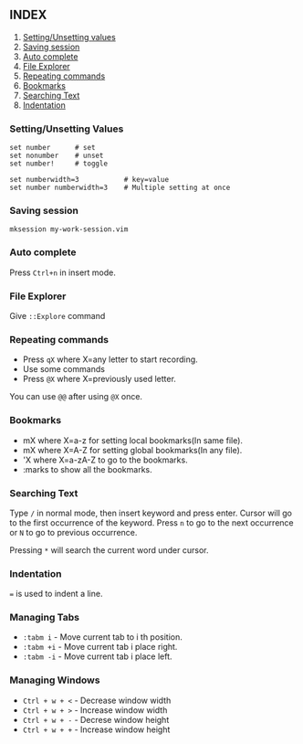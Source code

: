 ## INDEX ##

1. [Setting/Unsetting values](https://github.com/aagontuk/cheatsheets/blob/master/vim_cheatsheet.md#settingunsetting-values)
2. [Saving session](https://github.com/aagontuk/cheatsheets/blob/master/vim_cheatsheet.md#saving-session)
3. [Auto complete](https://github.com/aagontuk/cheatsheets/blob/master/vim_cheatsheet.md#auto-complete)
4. [File Explorer](https://github.com/aagontuk/cheatsheets/blob/master/vim_cheatsheet.md#file-explorer)
5. [Repeating commands](https://github.com/aagontuk/cheatsheets/blob/master/vim_cheatsheet.md#repeating-commands)
6. [Bookmarks](https://github.com/aagontuk/cheatsheets/blob/master/vim_cheatsheet.md#bookmarks)
7. [Searching Text](https://github.com/aagontuk/cheatsheets/blob/master/vim_cheatsheet.md#searching-text)
8. [Indentation](https://github.com/aagontuk/cheatsheets/blob/master/vim_cheatsheet.md#indentation)

### Setting/Unsetting Values ###

```
set number      # set
set nonumber    # unset
set number!     # toggle

set numberwidth=3           # key=value
set number numberwidth=3    # Multiple setting at once
```

### Saving session ###

```
mksession my-work-session.vim
```

### Auto complete ###

Press `Ctrl+n` in insert mode.

### File Explorer ###

Give `::Explore` command

### Repeating commands ###

* Press `qX` where X=any letter to start recording.
* Use some commands
* Press `@X` where X=previously used letter.

You can use `@@` after using `@X` once.

### Bookmarks ###

* mX where X=a-z for setting local bookmarks(In same file).
* mX where X=A-Z for setting global bookmarks(In any file).
* 'X where X=a-zA-Z to go to the bookmarks.
* :marks to show all the bookmarks.

### Searching Text ###

Type `/` in normal mode, then insert keyword and press enter.
Cursor will go to the first occurrence of the keyword. Press
`n` to go to the next occurrence or `N` to go to previous
occurrence.

Pressing `*` will search the current word under cursor.

### Indentation ###

`=` is used to indent a line.

### Managing Tabs ###

* `:tabm i` - Move current tab to i th position.
* `:tabm +i` - Move current tab i place right.
* `:tabm -i` - Move current tab i place left.

### Managing Windows ###

* `Ctrl + w + <` - Decrease window width
* `Ctrl + w + >` - Increase window width
* `Ctrl + w + -` - Decrese window height
* `Ctrl + w + +` - Increase window height
